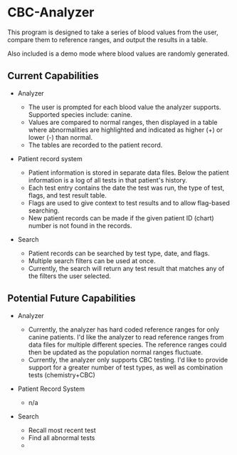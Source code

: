# CBC-Analyzer

This program is designed to take a series of blood values from the user, compare them to reference ranges, and output the results in a table.

Also included is a demo mode where blood values are randomly generated.

## Current Capabilities

- Analyzer
  - The user is prompted for each blood value the analyzer supports. Supported species include: canine.
  - Values are compared to normal ranges, then displayed in a table where abnormalities are highlighted and indicated as higher (+) or lower (-) than normal.
  - The tables are recorded to the patient record.  
  

- Patient record system
   - Patient information is stored in separate data files. Below the patient information is a log of all tests in that patient's history.
   - Each test entry contains the date the test was run, the type of test, flags, and test result table.
   - Flags are used to give context to test results and to allow flag-based searching.
   - New patient records can be made if the given patient ID (chart) number is not found in the records.
  

- Search
  - Patient records can be searched by test type, date, and flags.
  - Multiple search filters can be used at once.
  - Currently, the search will return any test result that matches any of the filters the user selected.

## Potential Future Capabilities

- Analyzer
  - Currently, the analyzer has hard coded reference ranges for only canine patients. I'd like the analyzer to read reference ranges from data files for multiple different species. The reference ranges could then be updated as the population normal ranges fluctuate.
  - Currently, the analyzer only supports CBC testing. I'd like to provide support for a greater number of test types, as well as combination tests (chemistry+CBC)
  

- Patient Record System
  - n/a
  

- Search
  - Recall most recent test
  - Find all abnormal tests
  - 
